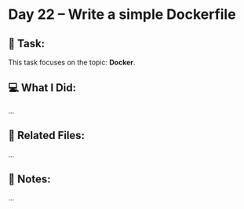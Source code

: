 # Day 22 – Write a simple Dockerfile

## 🔧 Task:
This task focuses on the topic: **Docker**.

## 💻 What I Did:
...

## 🔗 Related Files:
...

## 📝 Notes:
...
